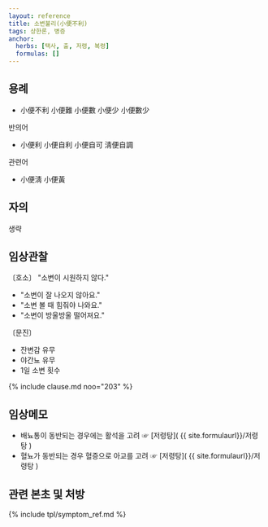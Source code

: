 ```yaml
---
layout: reference
title: 소변불리(小便不利)
tags: 상한론, 병증
anchor:
  herbs: [택사, 출, 저령, 복령]
  formulas: []
---
```


## 용례

* 小便不利 小便難 小便數 小便少 小便數少

반의어

* 小便利 小便自利 小便自可 淸便自調

관련어

* 小便淸 小便黃

## 자의

생략

## 임상관찰

〔호소〕 "소변이 시원하지 않다."

* "소변이 잘 나오지 않아요."
* "소변 볼 때 힘줘야 나와요."
* "소변이 방울방울 떨어져요."

〔문진〕

* 잔변감 유무
* 야간뇨 유무
* 1일 소변 횟수

{% include clause.md noo="203" %}

## 임상메모

* 배뇨통이 동반되는 경우에는 활석을 고려 ☞ [저령탕]( {{ site.formulaurl}}/저령탕 )
* 혈뇨가 동반되는 경우 혈증으로 아교를 고려 ☞ [저령탕]( {{ site.formulaurl}}/저령탕 )

## 관련 본초 및 처방

{% include tpl/symptom_ref.md %}
